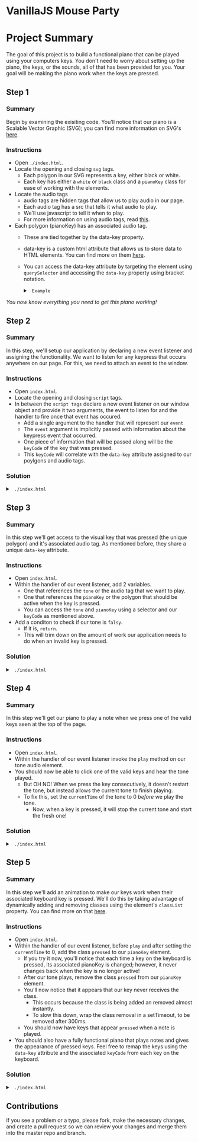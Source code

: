 # VanillaJS Mouse Party

# Project Summary

The goal of this project is to build a functional piano that can be played using your computers keys. You don't need to worry about setting up the piano, the keys, or the sounds, all of that has been provided for you. Your goal will be making the piano work when the keys are pressed.

## Step 1

### Summary

Begin by examining the exisiting code. You'll notice that our piano is a Scalable Vector Graphic (SVG); you can find more information on SVG's <a href="https://www.w3schools.com/graphics/svg_intro.asp">here</a>.

### Instructions

* Open `./index.html`.
* Locate the opening and closing `svg` tags.
    * Each polygon in our SVG represents a key, either black or white.
    * Each key has either a `white` or `black` class and a `pianoKey` class for ease of working with the elements.
* Locate the audio tags
    * audio tags are hidden tags that allow us to play audio in our page.
    * Each audio tag has a src that tells it what audio to play.
    * We'll use javascript to tell it when to play.
    * For more information on using audio tags, read <a href="https://www.w3schools.com/tags/ref_av_dom.asp">this</a>.
* Each polygon (pianoKey) has an associated audio tag.
    * These are tied together by the data-key property.
    * data-key is a custom html attribute that allows us to store data to HTML elements. You can find more on them <a href="https://www.w3schools.com/tags/att_global_data.asp">here</a>.
    * You can access the data-key attribute by targeting the element using `querySelector` and accessing the `data-key` property using bracket notation.
        <details>
        <summary><code> Example </code></summary>
        ```js
            // Here we're accessing the audio element with a data-key property of 65

            const element = document.querySelector('audio[data-key="65"]');
        ```
        </details>
_You now know everything you need to get this piano working!_
## Step 2

### Summary

In this step, we'll setup our application by declaring a new event listener and assigning the functionality. We want to listen for any keypress that occurs anywhere on our page. For this, we need to attach an event to the window.

### Instructions

* Open `index.html`.
* Locate the opening and closing `script` tags.
* In between the `script tags` declare a new event listener on our window object and provide it two arguments, the event to listen for and the handler to fire once that event has occured.
    * Add a single argument to the handler that will represent our `event`
    * The `event` argument is implicitly passed with information about the keypress event that occurred.
    * One piece of information that will be passed along will be the `keyCode` of the key that was pressed.
    * This `keyCode` will correlate with the `data-key` attribute assigned to our poylgons and audio tags.

### Solution

<details>

<summary> <code> ./index.html </code> </summary>

```js
window.addEventListener('keypress', (e) => {

});

```

</details>

## Step 3

### Summary

In this step we'll get access to the visual key that was pressed (the unique polygon) and it's associated audio tag. As mentioned before, they share a unique `data-key` attribute.

### Instructions

* Open `index.html`.
* Within the handler of our event listener, add 2 variables.
    * One that references the `tone` or the audio tag that we want to play.
    * One that references the `pianoKey` or the polygon that should be active when the key is pressed.
    * You can access the `tone` and `pianoKey` using a selector and our `keyCode` as mentioned above.
* Add a conditon to check if our tone is `falsy`.
    * If it is, `return`.
    * This will trim down on the amount of work our application needs to do when an invalid key is pressed.

### Solution

<details>

<summary> <code> ./index.html </code> </summary>

```js
window.addEventListener('keypress', (e) => {
    const tone = document.querySelector(`audio[data-key="${e.keyCode}"]`);
    if (!tone) return;
    const pianoKey = document.querySelector(`.pianoKey[data-key="${e.keyCode}"]`);
});
```

</details>

## Step 4

### Summary

In this step we'll get our piano to play a note when we press one of the valid keys seen at the top of the page.

### Instructions

* Open `index.html`.
* Within the handler of our event listener invoke the `play` method on our tone audio element.
* You should now be able to click one of the valid keys and hear the tone played.
    * But OH NO! When we press the key consecutively, it doesn't restart the tone, but instead allows the current tone to finish playing.
    * To fix this, set the `currentTime` of the tone to 0 *before* we play the tone.
        * Now, when a key is pressed, it will stop the current tone and start the fresh one!

### Solution

<details>

<summary> <code> ./index.html </code> </summary>

```js
window.addEventListener('keypress', (e) => {
    const tone = document.querySelector(`audio[data-key="${e.keyCode}"]`);
    if (!tone) return;
    const pianoKey = document.querySelector(`.pianoKey[data-key="${e.keyCode}"]`);
    tone.currentTime = 0;
    tone.play();
});
```

</details>

## Step 5

### Summary

In this step we'll add an animation to make our keys work when their associated keyboard key is pressed. We'll do this by taking advantage of dynamically adding and removing classes using the element's `classList` property. You can find more on that <a href="https://www.w3schools.com/jsref/prop_element_classlist.asp">here</a>.

### Instructions

* Open `index.html`.
* Within the handler of our event listener, before `play` and after setting the `currentTime` to 0, add the class `pressed` to our `pianoKey` element.
    * If you try it now, you'll notice that each time a key on the keyboard is pressed, its associated pianoKey is changed; however, it never changes back when the key is no longer active!
    * After our tone plays, remove the class `pressed` from our `pianoKey` element.
    * You'll now notice that it appears that our key never receives the class.
        * This occurs because the class is being added an removed almost instantly.
        * To slow this down, wrap the class removal in a setTimeout, to be removed after 300ms.
    * You should now have keys that appear `pressed` when a note is played.
* You should also have a fully functional piano that plays notes and gives the appearance of pressed keys. Feel free to remap the keys using the `data-key` attribute and the associated `keyCode` from each key on the keyboard.
### Solution

<details>

<summary> <code> ./index.html </code> </summary>

```js
window.addEventListener('keypress', (e) => {
    const tone = document.querySelector(`audio[data-key="${e.keyCode}"]`);
    if (!tone) return;
    const pianoKey = document.querySelector(`.pianoKey[data-key="${e.keyCode}"]`);
    tone.currentTime = 0;
    pianoKey.classList.add('pressed');
    tone.play();
    setTimeout(() => pianoKey.classList.remove('pressed'), 300);
});
```

</details>

## Contributions

If you see a problem or a typo, please fork, make the necessary changes, and create a pull request so we can review your changes and merge them into the master repo and branch.
